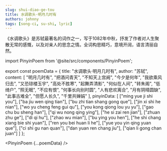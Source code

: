 ```yaml
---
slug: shui-diao-ge-tou
title: 水调歌头·明月几时有
authors: johnny
tags: [song-ci, su-shi, lyric]
---
```


《水调歌头》是苏轼最著名的词作之一，写于1082年中秋，抒发了作者对人生聚散无常的感慨，以及对亲人的思念之情。全词构思精巧，意境开阔，语言清丽自然。

<!-- truncate -->

import PinyinPoem from '@site/src/components/PinyinPoem';

export const poemData = {
  title: "水调歌头·明月几时有",
  author: "苏轼",
  content: [
    "明月几时有",
    "把酒问青天",
    "不知天上宫阙",
    "今夕是何年",
    "我欲乘风归去",
    "又恐琼楼玉宇",
    "高处不胜寒",
    "起舞弄清影",
    "何似在人间",
    "转朱阁",
    "低绮户",
    "照无眠",
    "不应有恨",
    "何事长向别时圆",
    "人有悲欢离合",
    "月有阴晴圆缺",
    "此事古难全",
    "但愿人长久",
    "千里共婵娟"
  ],
  pinyinData: [
    ["ming yue ji shi you"],
    ["ba jiu wen qing tian"],
    ["bu zhi tian shang gong que"],
    ["jin xi shi he nian"],
    ["wo yu cheng feng gui qu"],
    ["you kong qiong lou yu yu"],
    ["gao chu bu sheng han"],
    ["qi wu nong qing ying"],
    ["he si zai ren jian"],
    ["zhuan zhu ge"],
    ["di qi hu"],
    ["zhao wu mian"],
    ["bu ying you hen"],
    ["he shi chang xiang bie shi yuan"],
    ["ren you bei huan li he"],
    ["yue you yin qing yuan que"],
    ["ci shi gu nan quan"],
    ["dan yuan ren chang jiu"],
    ["qian li gong chan juan"]
  ]
};

<PinyinPoem {...poemData} /> 